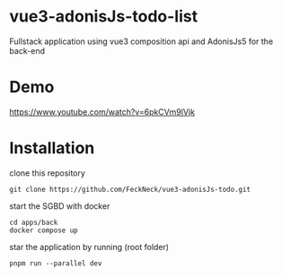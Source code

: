 # vue3-adonisJs-todo-list
Fullstack application using vue3 composition api and AdonisJs5 for the back-end

# Demo
https://www.youtube.com/watch?v=6pkCVm9lVjk

# Installation
clone this repository
```
git clone https://github.com/FeckNeck/vue3-adonisJs-todo.git
```
start the SGBD with docker
```
cd apps/back
docker compose up
```
star the application by running (root folder)
```
pnpm run --parallel dev
```
